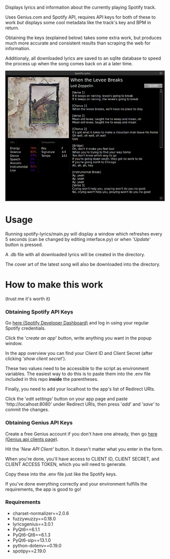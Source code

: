 Displays lyrics and information about the currently playing Spotify track.

Uses Genius.com and Spotify API, requires API keys for both of these to work *but* displays some cool metadata like the track's key and BPM in return.

Obtaining the keys (explained below) takes some extra work, but produces much more accurate and consistent results than scraping the web for information.

Additionaly, all downloaded lyrics are saved to an sqlite database to speed the process up when the song comes back on at a later time.

![Screenshot](screenshot.png)

# Usage
Running spotify-lyrics/main.py will display a window which refreshes every 5 seconds (can be changed by editing interface.py) or when '*Update*' button is pressed.

A .db file with all downloaded lyrics will be created in the directory. 

The cover art of the latest song will also be downloaded into the directory.

# How to make this work
(trust me it's worth it)

### Obtaining Spotify API Keys
Go [here (Spotify Developer Dashboard)](https://developer.spotify.com/dashboard/) and log in using your regular Spotify credentials.

Click the '*create an app*' button, write anything you want in the popup window.

In the app overview you can find your Client ID and Client Secret (after clicking '*show client secret*').

These two values need to be accessible to the script as environment variables. The easiest way to do this is to paste them into the .env file included in this repo **inside** the parentheses.

Finally, you need to add your localhost to the app's list of Redirect URIs.

Click the '*edit settings*' button on your app page and paste 'http://localhost:8080' under Redirect URIs, then press '*add*' and *'save'* to commit the changes.

### Obtaining Genius API Keys
Create a free Genius account if you don't have one already, then go [here (Genius api clients page)](https://genius.com/api-clients).

Hit the *'New API Client'* button. It doesn't matter what you enter in the form. 

When you're done, you'll have access to CLIENT ID, CLIENT SECRET, and CLIENT ACCESS TOKEN, which you will need to generate.

Copy these into the .env file just like the Spotify keys.


If you've done everything correctly and your environment fulfills the requirements, the app is good to go!

### Requirements
+ charset-normalizer==2.0.6
+ fuzzywuzzy==0.18.0
+ lyricsgenius==3.0.1
+ PyQt6==6.1.1
+ PyQt6-Qt6==6.1.3
+ PyQt6-sip==13.1.0
+ python-dotenv==0.19.0
+ spotipy==2.19.0
